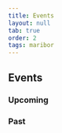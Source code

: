 ```yaml
---
title: Events
layout: null
tab: true
order: 2
tags: maribor
---
```


## Events

### Upcoming

### Past

